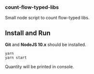 ### count-flow-typed-libs

Small node script to count flow-typed libs.

## Install and Run

**Git** and **NodeJS 10.x** should be installed.

```
yarn
yarn start

```

Quantity will be printed in console. 
